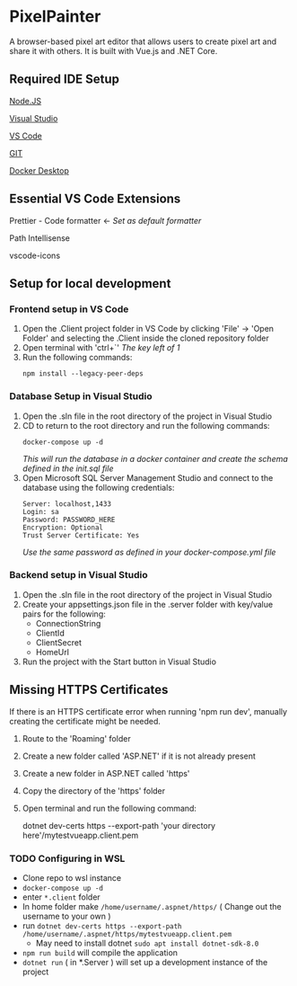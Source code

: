 # PixelPainter

A browser-based pixel art editor that allows users to create pixel art and share it with others. It is built with Vue.js and .NET Core.

## Required IDE Setup

[Node.JS](https://nodejs.org/en)

[Visual Studio](https://visualstudio.microsoft.com/)

[VS Code](https://code.visualstudio.com/)

[GIT](https://git-scm.com/downloads)

[Docker Desktop](https://www.docker.com/get-started/)

## Essential VS Code Extensions

Prettier - Code formatter <- *Set as default formatter*

Path Intellisense

vscode-icons

## Setup for local development

### Frontend setup in VS Code

1. Open the .Client project folder in VS Code by clicking 'File' -> 'Open Folder' and selecting the .Client inside the cloned repository folder
1. Open terminal with 'ctrl+`' *The key left of 1*
1. Run the following commands:
	```
	npm install --legacy-peer-deps
	```

### Database Setup in Visual Studio
1. Open the .sln file in the root directory of the project in Visual Studio
1. CD to return to the root directory and run the following commands:
	```
	docker-compose up -d
	```
	*This will run the database in a docker container and create the schema defined in the init.sql file*
1. Open Microsoft SQL Server Management Studio and connect to the database using the following credentials:
	```
	Server: localhost,1433
	Login: sa
	Password: PASSWORD_HERE
	Encryption: Optional
	Trust Server Certificate: Yes
	```
	*Use the same password as defined in your docker-compose.yml file*

### Backend setup in Visual Studio

1. Open the .sln file in the root directory of the project in Visual Studio
1. Create your appsettings.json file in the .server folder with key/value pairs for the following:
	- ConnectionString
	- ClientId
	- ClientSecret
	- HomeUrl
1. Run the project with the Start button in Visual Studio

## Missing HTTPS Certificates

If there is an HTTPS certificate error when running 'npm run dev', manually creating the certificate might be needed.

1. Route to the 'Roaming' folder
2. Create a new folder called 'ASP.NET' if it is not already present
3. Create a new folder in ASP.NET called 'https'
4. Copy the directory of the 'https' folder
5. Open terminal and run the following command:
	
	dotnet dev-certs https --export-path 'your directory here'/mytestvueapp.client.pem 
	

### TODO Configuring in WSL

- Clone repo to wsl instance
- `docker-compose up -d`
- enter `*.client` folder
- In home folder make `/home/username/.aspnet/https/` ( Change out the username to your own )
- run `dotnet dev-certs https --export-path /home/username/.aspnet/https/mytestvueapp.client.pem` 
    - May need to install dotnet `sudo apt install dotnet-sdk-8.0`
- `npm run build` will compile the application
- `dotnet run` ( in *.Server ) will set up a development instance of the project
